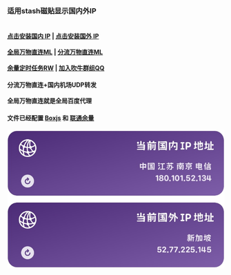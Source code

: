 ### 适用stash磁贴显示国内外IP  
#### <br/>[点击安装国内 IP](https://link.stash.ws/install-override/raw.githubusercontent.com/LYJ01X/stash/main/stoverride/gnip.stoverride)  |  [点击安装国外 IP](https://link.stash.ws/install-override/raw.githubusercontent.com/LYJ01X/stash/main/stoverride/gwip.stoverride) <br /><br />[全局万物直连ML](https://link.stash.ws/install-config/raw.githubusercontent.com/LYJ01X/stash/main/yaml/万物直连2.yaml) |  [分流万物直连ML](https://link.stash.ws/install-config/raw.githubusercontent.com/LYJ01X/stash/main/yaml/万物直连1.yaml)<br /><br />[余量定时任务RW](https://raw.githubusercontent.com/LYJ01X/stash/main/stoverride/ltylcx.stoverride) | [加入吹牛群组QQ](http://qm.qq.com/cgi-bin/qm/qr?_wv=1027&k=bM5nD5RAOyrLdZcB8FUUif3H0lDeSC9U&authKey=LYHRAf%2FMbsR30kHPinv4kOgXRDUZOKZ1NKP6b%2Bzh5%2BdRj3sxVX%2FaUxMXX9l3%2Bhhe&noverify=0&group_code=643037308)
#### 分流万物直连+国内机场UDP转发<br /><br />全局万物直连就是全局百度代理<br /> 
#### 文件已经配置 [Boxjs](http://boxjs.com/#/) 和 [联通余量](http://boxjs.com/#/app/ChinaUnicom.10010v4)<br />
<img src="/jpg/IP.jpg" alt="Alt text"/>
